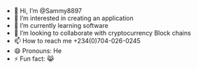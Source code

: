 - 👋 Hi, I’m @Sammy8897
- 👀 I’m interested in creating an application
- 🌱 I’m currently learning software
- 💞️ I’m looking to collaborate with cryptocurrency Block chains
- 📫 How to reach me +234(0)704-026-0245
- 😄 Pronouns: He
- ⚡ Fun fact: 😹

<!---
Sammy8897/Sammy8897 is a ✨ special ✨ repository because its `README.md` (this file) appears on your GitHub profile.
You can click the Preview link to take a look at your changes.
--->
